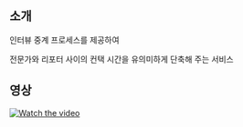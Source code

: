 ## 소개

인터뷰 중계 프로세스를 제공하여

전문가와 리포터 사이의 컨택 시간을 유의미하게 단축해 주는 서비스

## 영상

[![Watch the video](https://user-images.githubusercontent.com/82504981/236675870-d191df5c-086a-46b9-b4b0-a86b34806ee9.png)](https://youtu.be/vIBOzZFTQcI)


